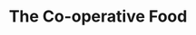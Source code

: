 ---
title: "The Co-operative Food"
url: /braunstone-town/the-co-operative-food/
shop: supermarket
---